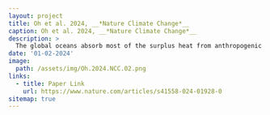 ```yaml
---
layout: project
title: Oh et al. 2024, __*Nature Climate Change*__
caption: Oh et al. 2024, __*Nature Climate Change*__
description: >
  The global oceans absorb most of the surplus heat from anthropogenic warming, but it is unclear how this heat accumulation will affect the Earth’s climate under climate mitigation scenarios. Here we show that this stored heat will be released at a much slower rate than its accumulation, resulting in a robust pattern of surface ocean warming and consequent regional precipitation. The surface ocean warming is pronounced over subpolar to polar regions and the equatorial eastern Pacific where oceans are weakly stratified to allow vigorous heat release from the deep ocean to the surface layer. We also demonstrate that this ocean warming pattern largely explains changes in the precipitation pattern, including the southward shift of the Intertropical Convergence Zone and more moistening in high latitudes. This study suggests that deep ocean warming may hinder climate recovery in some regions, even if carbon neutrality or net negative emissions are successfully achieved.
date: '01-02-2024'
image: 
  path: /assets/img/Oh.2024.NCC.02.png
links:
  - title: Paper Link
    url: https://www.nature.com/articles/s41558-024-01928-0
sitemap: true
---
```


